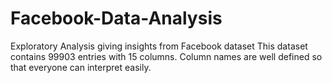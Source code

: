 # Facebook-Data-Analysis
Exploratory Analysis giving insights from Facebook dataset
This dataset contains 99903 entries with 15 columns. Column names are well defined so that everyone can interpret easily.
